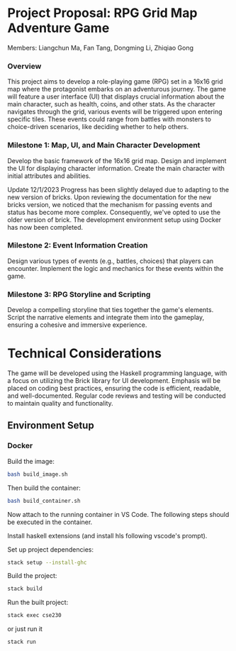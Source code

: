 # Project Proposal: RPG Grid Map Adventure Game

Members: Liangchun Ma, Fan Tang, Dongming Li, Zhiqiao Gong

### Overview

This project aims to develop a role-playing game (RPG) set in a 16x16 grid map where the protagonist embarks on an adventurous journey. The game will feature a user interface (UI) that displays crucial information about the main character, such as health, coins, and other stats. As the character navigates through the grid, various events will be triggered upon entering specific tiles. These events could range from battles with monsters to choice-driven scenarios, like deciding whether to help others.

### Milestone 1: Map, UI, and Main Character Development

Develop the basic framework of the 16x16 grid map.
Design and implement the UI for displaying character information.
Create the main character with initial attributes and abilities.

Update 12/1/2023
Progress has been slightly delayed due to adapting to the new version of bricks. Upon reviewing the documentation for the new bricks version, we noticed that the mechanism for passing events and status has become more complex. Consequently, we've opted to use the older version of brick. The development environment setup using Docker has now been completed.

### Milestone 2: Event Information Creation

Design various types of events (e.g., battles, choices) that players can encounter.
Implement the logic and mechanics for these events within the game.

### Milestone 3: RPG Storyline and Scripting

Develop a compelling storyline that ties together the game's elements.
Script the narrative elements and integrate them into the gameplay, ensuring a cohesive and immersive experience.

# Technical Considerations

The game will be developed using the Haskell programming language, with a focus on utilizing the Brick library for UI development.
Emphasis will be placed on coding best practices, ensuring the code is efficient, readable, and well-documented.
Regular code reviews and testing will be conducted to maintain quality and functionality.

## Environment Setup

### Docker

Build the image:

```bash
bash build_image.sh
```

Then build the container:

```bash
bash build_container.sh
```

Now attach to the running container in VS Code. The following steps should be executed in the container.

Install haskell extensions (and install hls following vscode's prompt).

Set up project dependencies:

```bash
stack setup --install-ghc
```

Build the project:

```bash
stack build
```

Run the built project:

```bash
stack exec cse230
```

or just run it 
```bash
stack run
```
